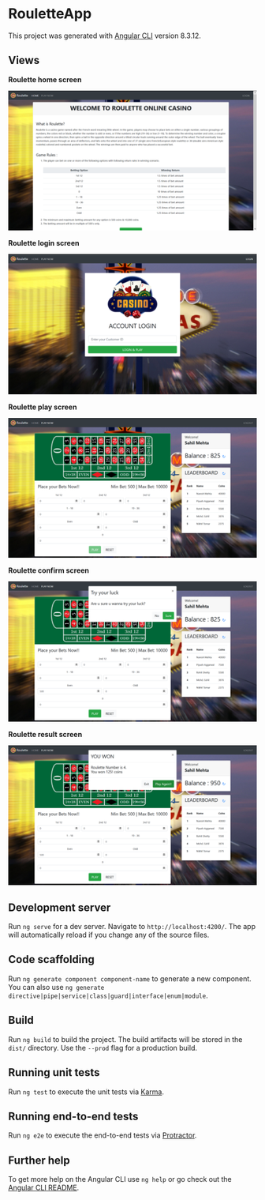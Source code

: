 # RouletteApp

This project was generated with [Angular CLI](https://github.com/angular/angular-cli) version 8.3.12.

## Views

**Roulette home screen**

![roulette-home](https://github.com/mehta55/Roulette-App/blob/master/screenshots/roulette-home.png)

**Roulette login screen**

![roulette-login](https://github.com/mehta55/Roulette-App/blob/master/screenshots/roulette-login.png)

**Roulette play screen**

![roulette-play](https://github.com/mehta55/Roulette-App/blob/master/screenshots/roulette-play.png)

**Roulette confirm screen**

![roulette-confirm](https://raw.githubusercontent.com/mehta55/Roulette-App/master/screenshots/roulette-confirm.png)

**Roulette result screen**

![Roulette-result](https://github.com/mehta55/Roulette-App/blob/master/screenshots/roulette-result.png)


## Development server

Run `ng serve` for a dev server. Navigate to `http://localhost:4200/`. The app will automatically reload if you change any of the source files.

## Code scaffolding

Run `ng generate component component-name` to generate a new component. You can also use `ng generate directive|pipe|service|class|guard|interface|enum|module`.

## Build

Run `ng build` to build the project. The build artifacts will be stored in the `dist/` directory. Use the `--prod` flag for a production build.

## Running unit tests

Run `ng test` to execute the unit tests via [Karma](https://karma-runner.github.io).

## Running end-to-end tests

Run `ng e2e` to execute the end-to-end tests via [Protractor](http://www.protractortest.org/).

## Further help

To get more help on the Angular CLI use `ng help` or go check out the [Angular CLI README](https://github.com/angular/angular-cli/blob/master/README.md).

